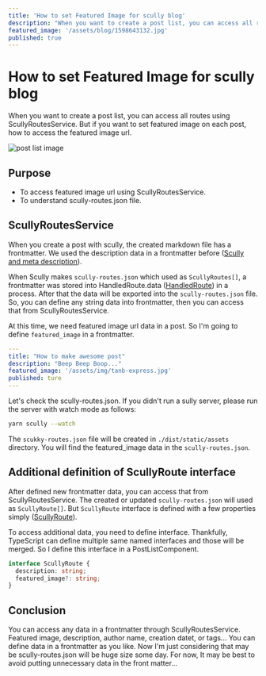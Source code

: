 ```yaml
---
title: 'How to set Featured Image for scully blog'
description: "When you want to create a post list, you can access all routes using ScullyRoutesService. But if you want to set featured image on each post, how to access the featured image url. To access featured image url using ScullyRoutesService. To understand scully-routes.json file."
featured_image: '/assets/blog/1598643132.jpg'
published: true
---
```


# How to set Featured Image for scully blog

When you want to create a post list, you can access all routes using ScullyRoutesService. But if you want to set featured image on each post, how to access the featured image url.

![post list image](/assets/blog/1598643132.jpg)

## Purpose

- To access featured image url using ScullyRoutesService.
- To understand scully-routes.json file.

## ScullyRoutesService

When you create a post with scully, the created markdown file has a frontmatter. We used the description data in a frontmatter before ([Scully and meta description](/blog/1598464261)).

When Scully makes `scully-routes.json` which used as `ScullyRoutes[]`, a frontmatter was stored into HandledRoute.data ([HandledRoute](https://github.com/scullyio/scully/blob/main/libs/scully/src/lib/routerPlugins/handledRoute.interface.ts)) in a process. After that the data will be exported into the `scully-routes.json` file. So, you can define any string data into frontmatter, then you can access that from ScullyRoutesService.

At this time, we need featured image url data in a post. So I'm going to define `featured_image` in a frontmatter.

```yaml
---
title: "How to make awesome post"
description: "Beep Beep Boop..."
featured_image: '/assets/img/tanb-express.jpg'
published: ture
---
```

Let's check the scully-routes.json. If you didn't run a sully server, please run the server with watch mode as follows:

```bash
yarn scully --watch
```

The `scukky-routes.json` file will be created in `./dist/static/assets` directory. You will find the featured_image data in the `scully-routes.json`.

## Additional definition of ScullyRoute interface

After defined new frontmatter data, you can access that from ScullyRoutesService. The created or updated `scully-routes.json` will used as `ScullyRoute[]`. But `ScullyRoute` interface is defined with a few properties simply ([ScullyRoute](https://github.com/scullyio/scully/blob/main/libs/ng-lib/src/lib/route-service/scully-routes.service.ts)).

To access additional data, you need to define interface. Thankfully, TypeScript can define multiple same named interfaces and those will be merged. So I define this interface in a PostListComponent.

```typescript
interface ScullyRoute {
  description: string;
  featured_image?: string;
}

```

## Conclusion

You can access any data in a frontmatter through ScullyRoutesService. Featured image, description, author name, creation datet, or tags... You can define data in a frontmatter as you like. Now I'm just considering that may be scully-routes.json will be huge size some day. For now, It may be best to avoid putting unnecessary data in the front matter...
